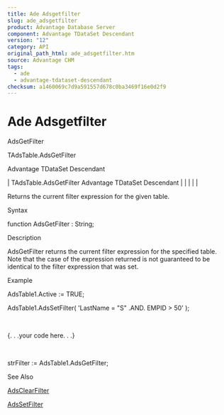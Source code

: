 ```yaml
---
title: Ade Adsgetfilter
slug: ade_adsgetfilter
product: Advantage Database Server
component: Advantage TDataSet Descendant
version: "12"
category: API
original_path_html: ade_adsgetfilter.htm
source: Advantage CHM
tags:
  - ade
  - advantage-tdataset-descendant
checksum: a1460069c7d9a591557d678c0ba3469f16e0d2f9
---
```


# Ade Adsgetfilter

AdsGetFilter

TAdsTable.AdsGetFilter

Advantage TDataSet Descendant

| TAdsTable.AdsGetFilter  Advantage TDataSet Descendant |  |  |  |  |

Returns the current filter expression for the given table.

Syntax

function AdsGetFilter : String;

Description

AdsGetFilter returns the current filter expression for the specified table. Note that the case of the expression returned is not guaranteed to be identical to the filter expression that was set.

Example

AdsTable1.Active := TRUE;

AdsTable1.AdsSetFilter( 'LastName = "S" .AND. EMPID > 50' );

 

{. . .your code here. . .}

 

strFilter := AdsTable1.AdsGetFilter;

See Also

[AdsClearFilter](ade_adsclearfilter.md)

[AdsSetFilter](ade_adssetfilter.md)
